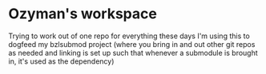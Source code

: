# Ozyman's workspace
Trying to work out of one repo for everything these days
I'm using this to dogfeed my bzlsubmod project (where you bring in and out other git repos as needed and linking is set up such that whenever a submodule
is brought in, it's used as the dependency)